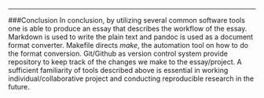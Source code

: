 
<hr>

###Conclusion
In conclusion, by utilizing several common software tools one is able to produce an essay that describes the workflow of the essay. Markdown is used to write the plain text and pandoc is used as a document format converter. Makefile directs _make_, the automation tool on how to do the format conversion.  Git/Github as version control system provide repository to keep track of the changes we make to the essay/project. A sufficient familiarity of tools described above is essential in working individual/collaborative project and conducting reproducible research in the future.    
